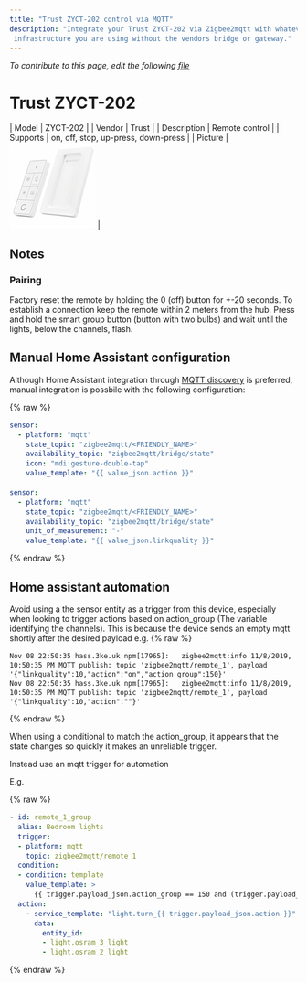 ```yaml
---
title: "Trust ZYCT-202 control via MQTT"
description: "Integrate your Trust ZYCT-202 via Zigbee2mqtt with whatever smart home
 infrastructure you are using without the vendors bridge or gateway."
---
```


*To contribute to this page, edit the following
[file](https://github.com/Koenkk/zigbee2mqtt.io/blob/master/docs/devices/ZYCT-202.md)*

# Trust ZYCT-202

| Model | ZYCT-202  |
| Vendor  | Trust  |
| Description | Remote control |
| Supports | on, off, stop, up-press, down-press |
| Picture | ![Trust ZYCT-202](../images/devices/ZYCT-202.jpg) |

## Notes


### Pairing
Factory reset the remote by holding the 0 (off) button for +-20 seconds.
To establish a connection keep the remote within 2 meters from the hub.
Press and hold the smart group button (button with two bulbs) and wait until the lights, below the channels, flash.

## Manual Home Assistant configuration
Although Home Assistant integration through [MQTT discovery](../integration/home_assistant) is preferred,
manual integration is possbile with the following configuration:


{% raw %}
```yaml
sensor:
  - platform: "mqtt"
    state_topic: "zigbee2mqtt/<FRIENDLY_NAME>"
    availability_topic: "zigbee2mqtt/bridge/state"
    icon: "mdi:gesture-double-tap"
    value_template: "{{ value_json.action }}"

sensor:
  - platform: "mqtt"
    state_topic: "zigbee2mqtt/<FRIENDLY_NAME>"
    availability_topic: "zigbee2mqtt/bridge/state"
    unit_of_measurement: "-"
    value_template: "{{ value_json.linkquality }}"
```
{% endraw %}

## Home assistant automation

Avoid using a the sensor entity as a trigger from this device, especially when looking to trigger actions based on action_group (The variable identifying the channels).
This is because the device sends an empty mqtt shortly after the desired payload e.g.
{% raw %}
```text
Nov 08 22:50:35 hass.3ke.uk npm[17965]:   zigbee2mqtt:info 11/8/2019, 10:50:35 PM MQTT publish: topic 'zigbee2mqtt/remote_1', payload '{"linkquality":10,"action":"on","action_group":150}'
Nov 08 22:50:35 hass.3ke.uk npm[17965]:   zigbee2mqtt:info 11/8/2019, 10:50:35 PM MQTT publish: topic 'zigbee2mqtt/remote_1', payload '{"linkquality":10,"action":""}'
```
{% endraw %}

When using a conditional to match the action_group, it appears that the state changes so quickly it makes an unreliable trigger.

Instead use an mqtt trigger for automation

E.g.

{% raw %}
```yaml
- id: remote_1_group
  alias: Bedroom lights
  trigger:
  - platform: mqtt
    topic: zigbee2mqtt/remote_1
  condition:
  - condition: template
    value_template: >
      {{ trigger.payload_json.action_group == 150 and (trigger.payload_json.action == 'off' or trigger.payload_json.action == 'on') }}
  action:
    - service_template: "light.turn_{{ trigger.payload_json.action }}"
      data:
        entity_id:
        - light.osram_3_light
        - light.osram_2_light
```
{% endraw %}